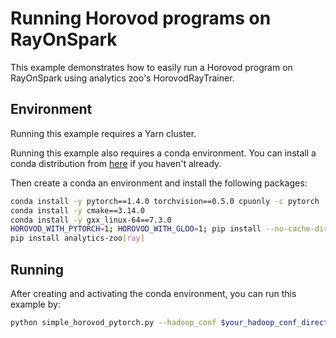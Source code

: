 # Running Horovod programs on RayOnSpark

This example demonstrates how to easily run a Horovod program on RayOnSpark using
analytics zoo's HorovodRayTrainer.


## Environment

Running this example requires a Yarn cluster.

Running this example also requires a conda environment. You can install a conda distribution from [here](https://docs.conda.io/projects/conda/en/latest/user-guide/install/)
if you haven't already.

Then create a conda an environment and install the following packages:

```bash
conda install -y pytorch==1.4.0 torchvision==0.5.0 cpuonly -c pytorch
conda install -y cmake==3.14.0
conda install -y gxx_linux-64==7.3.0
HOROVOD_WITH_PYTORCH=1; HOROVOD_WITH_GLOO=1; pip install --no-cache-dir horovod==0.19.1
pip install analytics-zoo[ray]
```

## Running

After creating and activating the conda environment, you can run this example by:

```bash
python simple_horovod_pytorch.py --hadoop_conf $your_hadoop_conf_directory --conda_name $your_conda_env_name

```


